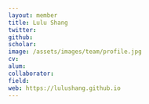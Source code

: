 ```yaml
---
layout: member
title: Lulu Shang
twitter: 
github: 
scholar: 
image: /assets/images/team/profile.jpg
cv: 
alum: 
collaborator:      
field:                           
web: https://lulushang.github.io
---
```

